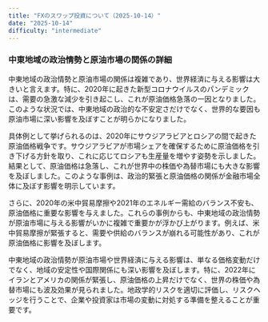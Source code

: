 ```yaml
---
title: "FXのスワップ投資について（2025-10-14）"
date: "2025-10-14"
difficulty: "intermediate"
---
```


### 中東地域の政治情勢と原油市場の関係の詳細

中東地域の政治情勢と原油市場の関係は複雑であり、世界経済に与える影響は大きいと言えます。特に、2020年に起きた新型コロナウイルスのパンデミックは、需要の急激な減少を引き起こし、これが原油価格急落の一因となりました。このような状況では、中東地域の政治的な不安定さだけでなく、世界的な要因も原油市場に深い影響を及ぼすことが明らかになりました。

具体例として挙げられるのは、2020年にサウジアラビアとロシアの間で起きた原油価格戦争です。サウジアラビアが市場シェアを確保するために原油価格を引き下げる方針を取り、これに応じてロシアも生産量を増やす姿勢を示しました。結果として、原油価格は急落し、これが世界中の株価や為替市場にも大きな影響を及ぼしました。このような事例は、政治的緊張と原油価格の関係が金融市場全体に及ぼす影響を明示しています。

さらに、2020年の米中貿易摩擦や2021年のエネルギー需給のバランス不安も、原油価格に重要な影響を与えました。これらの事例からも、中東地域の政治情勢が原油市場に与える影響がいかに複雑で重要かが浮かび上がります。例えば、米中貿易摩擦が緊張すると、需要や供給のバランスが崩れる可能性があり、これが原油価格に影響を及ぼします。

中東地域の政治情勢が原油市場や世界経済に与える影響は、単なる価格変動だけでなく、地域の安定性や国際関係にも深い影響を及ぼします。特に、2022年にイランとアメリカの関係が緊張し、原油価格の上昇だけでなく、世界の株価や為替市場にも波及効果が見られました。地政学的リスクを適切に評価し、リスクヘッジを行うことで、企業や投資家は市場の変動に対処する準備を整えることが重要です。
